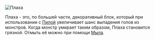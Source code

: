 ![Плаха](block:betterwithmods:aesthetic)

Плаха - это, по большей части, декоративный блок, который при использовании с [Пилой](saw.md) увеличивает шанс выпадения голов из монстров.
Когда монстр умирает таким образом, Плаха становится грязной. Отмыть её можно при помощи [Мыла](../items/soap.md).